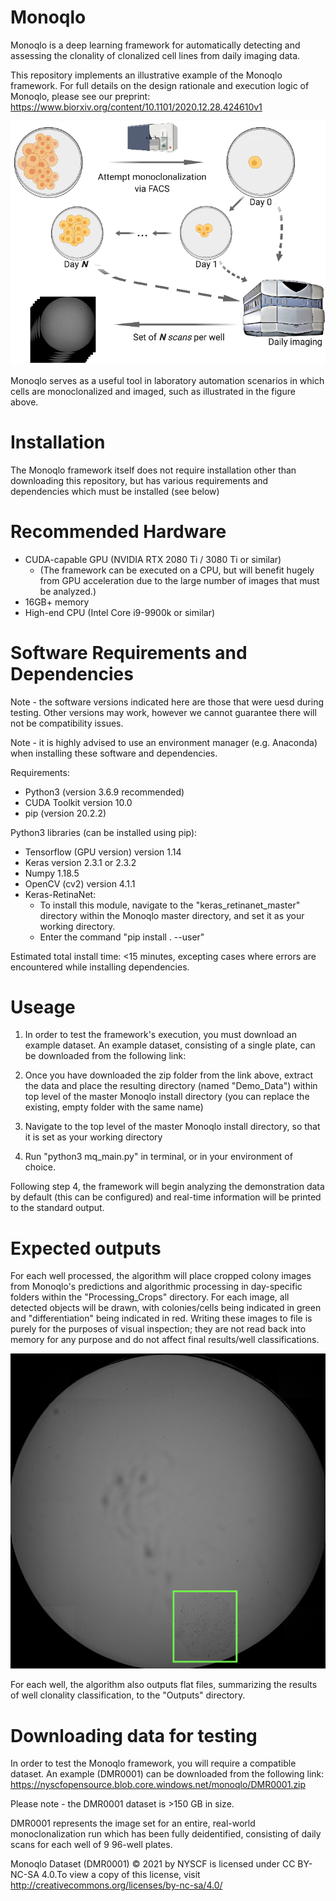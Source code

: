 # Monoqlo
Monoqlo is a deep learning framework for automatically detecting and assessing the clonality of clonalized cell lines from daily imaging data. 

This repository implements an illustrative example of the Monoqlo framework. For full details on the design rationale and execution logic of Monoqlo, please see our preprint:
https://www.biorxiv.org/content/10.1101/2020.12.28.424610v1



![Data generation](data_generation.png)

Monoqlo serves as a useful tool in laboratory automation scenarios in which cells are monoclonalized and imaged, such as illustrated in the figure above.



# Installation

The Monoqlo framework itself does not require installation other than downloading this repository, but has various requirements and dependencies which must be installed (see below)

# Recommended Hardware

- CUDA-capable GPU (NVIDIA RTX 2080 Ti / 3080 Ti or similar)
  - (The framework can be executed on a CPU, but will benefit hugely from GPU acceleration due to the large number of images that must be analyzed.)
- 16GB+ memory
- High-end CPU (Intel Core i9-9900k or similar)


# Software Requirements and Dependencies

Note - the software versions indicated here are those that were uesd during testing. Other versions may work, however we cannot guarantee there will not be compatibility issues.

Note - it is highly advised to use an environment manager (e.g. Anaconda) when installing these software and dependencies.

Requirements:
- Python3 (version 3.6.9 recommended)
- CUDA Toolkit version 10.0
- pip (version 20.2.2)

Python3 libraries (can be installed using pip):
- Tensorflow (GPU version) version 1.14
- Keras version 2.3.1 or 2.3.2
- Numpy 1.18.5
- OpenCV (cv2) version 4.1.1
- Keras-RetinaNet:
  - To install this module, navigate to the "keras_retinanet_master" directory within the Monoqlo master directory, and set it as your working directory.
  - Enter the command "pip install . --user"

Estimated total install time: <15 minutes, excepting cases where errors are encountered while installing dependencies.

# Useage

1. In order to test the framework's execution, you must download an example dataset. An example dataset, consisting of a single plate, can be downloaded from the following link:

2. Once you have downloaded the zip folder from the link above, extract the data and place the resulting directory (named "Demo_Data") within top level of the master Monoqlo install directory (you can replace the existing, empty folder with the same name)

3. Navigate to the top level of the master Monoqlo install directory, so that it is set as your working directory

4. Run "python3 mq_main.py" in terminal, or in your environment of choice.

Following step 4, the framework will begin analyzing the demonstration data by default (this can be configured) and real-time information will be printed to the standard output.

# Expected outputs

For each well processed, the algorithm will place cropped colony images from Monoqlo's predictions and algorithmic processing in day-specific folders within the "Processing_Crops" directory. For each image, all detected objects will be drawn, with colonies/cells being indicated in green and "differentiation" being indicated in red. Writing these images to file is purely for the purposes of visual inspection; they are not read back into memory for any purpose and do not affect final results/well classifications.

![Illustrative output](output_illustration2.png)

For each well, the algorithm also outputs flat files, summarizing the results of well clonality classification, to the "Outputs" directory.

# Downloading data for testing

In order to test the Monoqlo framework, you will require a compatible dataset. An example (DMR0001) can be downloaded from the following link:
https://nyscfopensource.blob.core.windows.net/monoqlo/DMR0001.zip

Please note - the DMR0001 dataset is >150 GB in size.

DMR0001 represents the image set for an entire, real-world monoclonalization run which has been fully deidentified, consisting of daily scans for each well of 9 96-well plates.

Monoqlo Dataset (DMR0001) © 2021 by  NYSCF is licensed under CC BY-NC-SA 4.0.To view a copy of this license, visit http://creativecommons.org/licenses/by-nc-sa/4.0/


